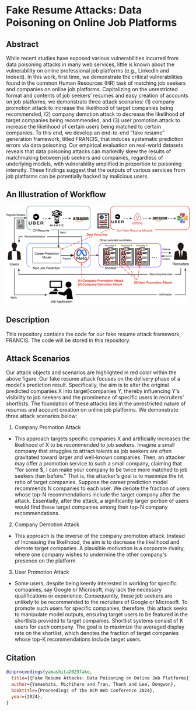 # Fake Resume Attacks: Data Poisoning on Online Job Platforms

## Abstract 
While recent studies have exposed various vulnerabilities incurred from data poisoning attacks in many web services, little is known about the vulnerability on online professional job platforms (e.g., LinkedIn and Indeed). In this work, first time, we demonstrate the critical vulnerabilities found in the common Human Resources (HR) task of matching job seekers and companies on online job platforms. Capitalizing on the unrestricted format and contents of job seekers’ resumes and easy creation of accounts on job platforms, we demonstrate three attack scenarios: (1) company promotion attack to increase the likelihood of target companies being recommended, (2) company demotion attack to decrease the likelihood of target companies being recommended, and (3) user promotion attack to increase the likelihood of certain users being matched to certain companies. To this end, we develop an end-to-end “fake resume” generation framework, titled FRANCIS, that induces systematic prediction errors via data poisoning. Our empirical evaluation on real-world datasets reveals that data poisoning attacks can markedly skew the results of matchmaking between job seekers and companies, regardless of underlying models, with vulnerability amplified in proportion to poisoning intensity. These findings suggest that the outputs of various services from job platforms can be potentially hacked by malicious users.

## An Illustration of Workflow
![workflow_figure](https://github.com/mickeymst/FRANCIS/blob/main/workflow.png)


## Description
This repository contains the code for our fake resume attack framework, FRANCIS. The code will be stored in this repository.


## Attack Scenarios
Our attack objects and scenarios are highlighted in red color within the above figure. Our fake resume attack focuses on the delivery phase of a model's prediction result. Specifically, the aim is to alter the original predicted companies X into target}companies Y, thereby influencing Y's visibility to job seekers and the prominence of specific users in recruiters' shortlists. The foundation of these attacks lies in the unrestricted nature of resumes and account creation on online job platforms. We demonstrate three attack scenarios below:

1. Company Promotion Attack
  - This approach targets specific companies X and artificially increases the likelihood of X to be recommended to job seekers. Imagine a small company that struggles to attract talents as job seekers are often gravitated toward larger and well-known companies. Then, an attacker may offer a promotion service to such a small company, claiming that "for some $, I can make your company to be twice more matched to job seekers than before." That is, the attacker's goal is to maximize the hit ratio of  target companies. Suppose the career prediction model recommends N companies to each user. We denote the fraction of users whose top-N recommendations include the target company after the attack. Essentially, after the attack, a significantly larger portion of users would find these target companies among their top-N company recommendations.

2. Company Demotion Attack
  - This approach is the inverse of the company promotion attack. Instead of increasing the likelihood, the aim is to decrease the likelihood and demote target companies. A plausible motivation is a corporate rivalry, where one company wishes to undermine the other company's presence on the platform.

3. User Promotion Attack
  - Some users, despite being keenly interested in working for specific companies, say Google or Microsoft, may lack the necessary qualifications or experience. Consequently, these job seekers are unlikely to be recommended to the recruiters of Google or Microsoft. To promote such users for specific companies, therefore, this attack seeks to manipulate model outputs, ensuring target users to be featured in the shortlists provided to target companies. Shortlist systems consist of K users for each company. The goal is to maximize the averaged display rate on the shortlist, which denotes the fraction of target companies whose top-K recommendations include target users.


## Citation
```bibtex
@inproceedings{yamashita2023fake,
  title={{Fake Resume Attacks: Data Poisoning on Online Job Platforms}},
  author={Yamashita, Michiharu and Tran, Thanh and Lee, Dongwon},
  booktitle={Proceedings of the ACM Web Conference 2024},
  year={2024},
}
